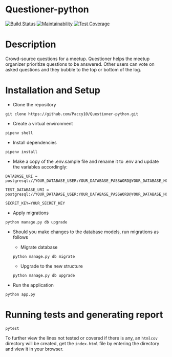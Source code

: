 # Questioner-python

[![Build Status](https://travis-ci.org/Paccy10/Questioner-python.svg?branch=develop)](https://travis-ci.org/Paccy10/Questioner-python) [![Maintainability](https://api.codeclimate.com/v1/badges/a5dce53b035062bd5f9f/maintainability)](https://codeclimate.com/github/Paccy10/Questioner-python/maintainability) [![Test Coverage](https://api.codeclimate.com/v1/badges/a5dce53b035062bd5f9f/test_coverage)](https://codeclimate.com/github/Paccy10/Questioner-python/test_coverage)

# Description

Crowd-source questions for a meetup. ​Questioner​​ helps the meetup organizer prioritize questions to be answered. Other users can vote on asked questions and they bubble to the top or bottom of the log.

# Installation and Setup

- Clone the repository

```
git clone https://github.com/Paccy10/Questioner-python.git
```

- Create a virtual environment
```
pipenv shell
```

- Install dependencies
```
pipenv install
```

- Make a copy of the .env.sample file and rename it to .env and update the variables accordingly:
```
DATABASE_URI = postgresql://YOUR_DATABASE_USER:YOUR_DATABASE_PASSWORD@YOUR_DATABASE_HOST/YOUR_DATABASE_NAME

TEST_DATABASE_URI = postgresql://YOUR_DATABASE_USER:YOUR_DATABASE_PASSWORD@YOUR_DATABASE_HOST/YOUR_TEST_DATABASE_NAME

SECRET_KEY=YOUR_SECRET_KEY
```

- Apply migrations
```
python manage.py db upgrade
```

- Should you make changes to the database models, run migrations as follows

    - Migrate database
    
    ```
    python manage.py db migrate
    ```

    - Upgrade to the new structure

    ```
    python manage.py db upgrade
    ```

- Run the application
```
python app.py
```    

# Running tests and generating report
```
pytest
```
To further view the lines not tested or covered if there is any, an `htmlcov` directory will be created, get the `index.html` file by entering the directory and view it in your browser.


